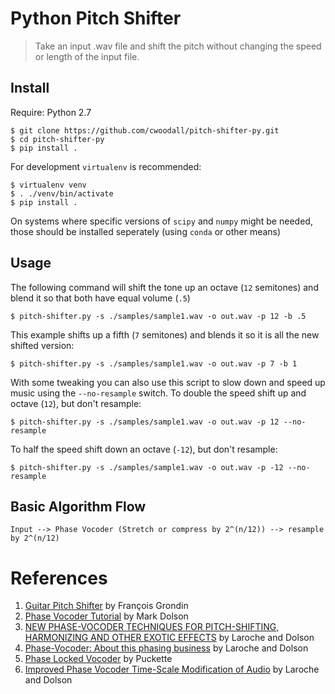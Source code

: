# Python Pitch Shifter
> Take an input .wav file and shift the pitch without
> changing the speed or length of the input file.

## Install

Require: Python 2.7 

```
$ git clone https://github.com/cwoodall/pitch-shifter-py.git
$ cd pitch-shifter-py
$ pip install .
```

For development `virtualenv` is recommended:

```
$ virtualenv venv
$ . ./venv/bin/activate
$ pip install .
```

On systems where specific versions of `scipy` and `numpy` might be needed, those should be installed seperately (using `conda` or other means)

## Usage

The following command will shift the tone up an octave (`12` semitones) and blend it so that both have equal volume (`.5`)

```
$ pitch-shifter.py -s ./samples/sample1.wav -o out.wav -p 12 -b .5
```

This example shifts up a fifth (`7` semitones) and blends it so it is all the new shifted version:

```
$ pitch-shifter.py -s ./samples/sample1.wav -o out.wav -p 7 -b 1
```

With some tweaking you can also use this script to slow down and speed up music using the `--no-resample` switch. To
double the speed shift up and octave (`12`), but don't resample:

```
$ pitch-shifter.py -s ./samples/sample1.wav -o out.wav -p 12 --no-resample
```

To half the speed shift down an octave (`-12`), but don't resample:

```
$ pitch-shifter.py -s ./samples/sample1.wav -o out.wav -p -12 --no-resample
```

## Basic Algorithm Flow

```
Input --> Phase Vocoder (Stretch or compress by 2^(n/12)) --> resample by 2^(n/12)
```
# References

1. [Guitar Pitch Shifter][grodin1] by François Grondin
2. [Phase Vocoder Tutorial][dolson1] by Mark Dolson
3. [NEW PHASE-VOCODER TECHNIQUES FOR PITCH-SHIFTING, HARMONIZING AND OTHER EXOTIC EFFECTS][laroche1] by Laroche and Dolson
4. [Phase-Vocoder: About this phasing business][laroche2] by Laroche and Dolson
5. [Phase Locked Vocoder][puckette1] by Puckette
6. [Improved Phase Vocoder Time-Scale Modification of Audio][laroche3] by Laroche and Dolson

[grodin1]: http://www.guitarpitchshifter.com
[dolson1]: http://www.eumus.edu.uy/eme/ensenanza/electivas/dsp/presentaciones/PhaseVocoderTutorial.pdf
[laroche1]: http://labrosa.ee.columbia.edu/~dpwe/papers/LaroD99-pvoc.pdf
[laroche2]: http://www.ee.columbia.edu/~dpwe/papers/LaroD97-phasiness.pdf
[puckette1]: http://msp.ucsd.edu/Publications/mohonk95.pdf
[laroche3]: http://www.google.com/url?sa=t&rct=j&q=&esrc=s&source=web&cd=1&cad=rja&uact=8&ved=0CCQQFjAAahUKEwj-gI_gp9HGAhWKPZIKHafnDTM&url=http%3A%2F%2Fwww.cmap.polytechnique.fr%2F~bacry%2FMVA%2Fgetpapers.php%3Ffile%3Dphase_vocoder.pdf%26type%3Dpdf&ei=qx6gVb7_O4r7yASnz7eYAw&usg=AFQjCNFywrNRdVKK9ZhRpQoRjtn5kP4p_A&sig2=wM7GAqHftEI0yB5z4y5i7w&bvm=bv.97653015,d.aWw
